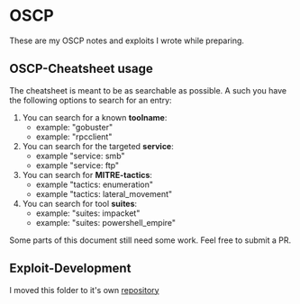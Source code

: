 # OSCP

These are my OSCP notes and exploits I wrote while preparing.

## OSCP-Cheatsheet usage

The cheatsheet is meant to be as searchable as possible.
A such you have the following options to search for an entry:

1. You can search for a known **toolname**:
	- example: "gobuster"
	- example: "rpcclient"
2. You can search for the targeted **service**:
	- example "service: smb"
	- example "service: ftp"
3. You can search for **MITRE-tactics**:
	- example "tactics: enumeration"
	- example "tactics: lateral_movement"
4. You can search for tool **suites**:
	- example: "suites: impacket"
	- example: "suites: powershell_empire"

Some parts of this document still need some work. Feel free to submit a PR.


## Exploit-Development

I moved this folder to it's own [repository](https://github.com/tagnullde/Exploit-Development)

